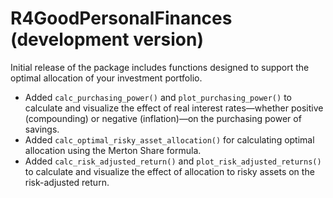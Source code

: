 # R4GoodPersonalFinances (development version)

Initial release of the package includes functions designed to support the optimal allocation of your investment portfolio.

* Added `calc_purchasing_power()` and `plot_purchasing_power()` to calculate and visualize the effect of real interest rates—whether positive (compounding) or negative (inflation)—on the purchasing power of savings.  
* Added `calc_optimal_risky_asset_allocation()` for calculating optimal allocation using the Merton Share formula.  
* Added `calc_risk_adjusted_return()` and `plot_risk_adjusted_returns()` to calculate and visualize the effect of allocation to risky assets on the risk-adjusted return.
